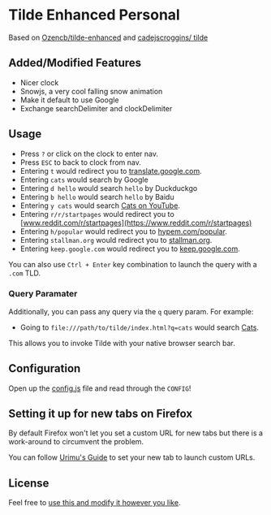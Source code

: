 # Tilde Enhanced Personal

Based on [Ozencb/tilde-enhanced](https://github.com/Ozencb/tilde-enhanced) and [cadejscroggins/
tilde](https://github.com/cadejscroggins/tilde)

## Added/Modified Features
- Nicer clock
- Snowjs, a very cool falling snow animation
- Make it default to use Google
- Exchange searchDelimiter and clockDelimiter
## Usage

- Press `?` or click on the clock to enter nav.
- Press `ESC` to back to clock from nav.
- Entering `t` would redirect you to [translate.google.com](https://translate.google.com).
- Entering `cats` would search by Google
- Entering `d hello` would search `hello` by Duckduckgo
- Entering `b hello` would search `hello` by Baidu
- Entering `y cats` would search
  [Cats on YouTube](https://www.youtube.com/results?search_query=cats).
- Entering `r/r/startpages` would redirect you to
  [www.reddit.com/r/startpages](https://www.reddit.com/r/startpages)
- Entering `h/popular` would redirect you to
  [hypem.com/popular](http://hypem.com/popular).
- Entering `stallman.org` would redirect you to
  [stallman.org](https://stallman.org/).
- Entering `keep.google.com` would redirect you to
  [keep.google.com](https://keep.google.com/).

You can also use `Ctrl + Enter` key combination to launch the query with a `.com` TLD.

### Query Paramater

Additionally, you can pass any query via the `q` query param. For example:

- Going to `file:///path/to/tilde/index.html?q=cats` would search
  [Cats](https://duckduckgo.com/?q=cats).

This allows you to invoke Tilde with your native browser search bar.

## Configuration

Open up the [config.js](js/config.js) file and read through the `CONFIG`!

## Setting it up for new tabs on Firefox

By default Firefox won't let you set a custom URL for new tabs but there is a work-around to circumvent the problem.

You can follow [Urimu's Guide](https://github.com/Urimu/Startpage#setting-it-up-on-firefox) to set your new tab to launch custom URLs.

## License

Feel free to [use this and modify it however you like](https://github.com/Ozencb/tilde-enhanced/blob/master/LICENSE).
